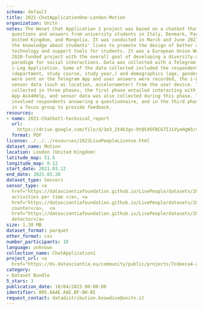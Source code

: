 ```yaml
---
schema: default
title: 2021-ChatApplicationOne-London-Motion
organization: Unitn
notes: The Wenet Chat Application 1 project was based on a chatbot that collected
  questions and answers from university students in Italy, Denmark, Paraguay, the
  United Kingdom, and Mongolia. It was conducted in March and June 2021 to improve
  the knowledge about students' lives to promote the design of better and more targeted
  technology and support tools for students. It was a European Union WeNet Horizon
  2020-funded project with the overall goal of developing a diversity-aware, machine-mediated
  paradigm for social interactions. Data was collected with a Telegram App and the
  i-Log Application. Some of the data collected included the respondent's career information
  (department, study course, study year,) and demographics (age, gender'). Questions
  were sent on the Telegram App and user answers were recorded, the i-Log App recorded
  sensor data (such as location, accelerometer) from the user device. This data was
  collected in three phases, the first phase entailed interacting with the Telegram
  App Ask4Help, and sensor data was also collected during this phase. The second phase
  involved respondents answering a questionnaire, and in the third phase, they participated
  in a focus group to provide feedback.
resources:
- name: 2021-Chatbot1-technical_report
  url: 
    https://drive.google.com/file/d/1m3_2X4b3gv-9tQS45FBCG7IJiVyeHgW3/view?usp=sharing
  format: PDF
license: ./../../resources/2023LivePeopleLicense.html
dataset_name: Motion
location: London (United Kingdom)
latitude_map: 51.5
longitude_map: 0.12
start_date: 2021.03.12
end_date: 2021.03.28
dataset_type: Sensors
sensor_type: <a 
  href="https://datascientiafoundation.github.io/LivePeople/datasets/2021-CH1-London-Activities%20Per%20Time/">
  activities per time </a>, <a 
  href="https://datascientiafoundation.github.io/LivePeople/datasets/2021-CH1-London-Step%20Counter%20Event/">step
  counter</a>,  <a 
  href="https://datascientiafoundation.github.io/LivePeople/datasets/2021-CH1-London-Step%20Detector%20Event/">step
  detector</a>
size: 1.30 MB
dataset_format: parquet
other_format: csv
number_participants: 10
language: unknown
collection_name: ChatApplication1
project_url: <a 
  href="https://ds.datascientia.eu/community/public/projects/7cdeeca4-a7be-4024-93c8-07e4cbea4853">https://ds.datascientia.eu/community/public/projects/7cdeeca4-a7be-4024-93c8-07e4cbea4853</a>
category:
- Dataset Bundle
5_stars: 3
publication_date: 18/04/2023 00:00:00
identifier: 005.AAAE.AAE.BF-BH-BI
request_contact: datadistribution.knowdive@unitn.it
---
```


